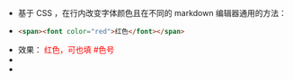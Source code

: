 - 基于 CSS ，在行内改变字体颜色且在不同的 markdown 编辑器通用的方法：
- ```HTML
  <span><font color="red">红色</font></span>
  ```
- 效果： <span><font color="red">红色，可也填 #色号</font></span>
-
-